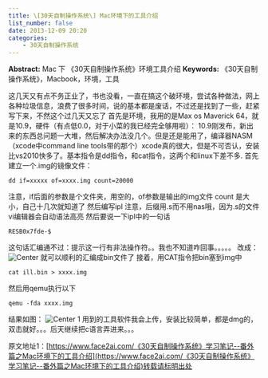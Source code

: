 ```yaml
---
title: \[30天自制操作系统\] Mac环境下的工具介绍
list_number: false
date: 2013-12-09 20:20
categories:
    - 30天自制操作系统
---
```

**Abstract:** Mac 下 《30天自制操作系统》环境工具介绍
**Keywords:** 《30天自制操作系统》，Macbook，环境，工具
<!--more-->
这几天又有点不务正业了，书也没看，一直在搞这个破环境，尝试各种做法，网上各种垃圾信息，浪费了很多时间，说的基本都是废话，不过还是找到了一些，赶紧写下来，不然这个过几天又忘了
首先是环境，我用的是Max os Maverick 64，就是10.9，硬件（有点低0.0，对于小菜的我已经完全够用啦）：
10.9刚发布，新出来的东西总问题一大堆，然后解决办法没几个。但是还是能用了，编译器NASM（xcode中command line tools带的那个）xcode真的很大，但是不可否认，安装比vs2010快多了。基本指令是dd指令，和cat指令，这两个和linux下差不多.
首先建立一个.img的镜像文件：
```
dd if=xxxxx of=xxxx.img count=20000         
```
注意，if后面的参数是个文件夹，用空的，of参数是输出的img文件 count 是大小，自己十几次就知道了
然后编写ipl
注意，后缀用.s而不用nas哦，因为.s的文件vi编辑器会自动语法高亮
然后要说一下ipl中的一句话

```
RESB0x7fde-$
```

这句话汇编通不过：提示这一行有非法操作符。。我也不知道咋回事。。。。。
改成：
![Center][]
就可以顺利的汇编成bin文件了
接着，用CAT指令把bin塞到img中

```
cat ill.bin > xxxx.img  
```

然后用qemu执行以下

```
qemu -fda xxxx.img                              
```

结果如图：
![Center 1][]
用到的工具软件我会上传，安装比较简单，都是dmg的，双击就好。。。后天继续把c语言弄进来。。。


[Center]: https://tony4ai-1251394096.cos.ap-hongkong.myqcloud.com/blog_images/《30天自制操作系统》学习笔记--番外篇之Mac环境下的工具介绍/20131209201250890.png
[Center 1]: https://tony4ai-1251394096.cos.ap-hongkong.myqcloud.com/blog_images/《30天自制操作系统》学习笔记--番外篇之Mac环境下的工具介绍/20131209201546875.png





原文地址1：[https://www.face2ai.com/《30天自制操作系统》学习笔记--番外篇之Mac环境下的工具介绍](https://www.face2ai.com/《30天自制操作系统》学习笔记--番外篇之Mac环境下的工具介绍)转载请标明出处
